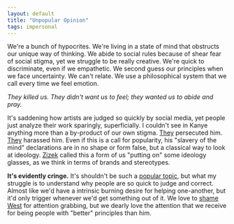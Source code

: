 ```yaml
---
layout: default
title: "Unpopular Opinion"
tags: impersonal
---
```


  We're a bunch of hypocrites. We're living in a state of mind that obstructs our unique way of thinking. We abide to social rules because of shear fear of social stigma, yet we struggle to be really creative. We're quick to discriminate, even if we empathetic. We second guess our principles when we face uncertainty. We can't relate. We use a philosophical system that we call every time we feel emotion.

  _They killed us. They didn't want us to feel; they wanted us to abide and pray._

  It's saddening how artists are judged so quickly by social media, yet people just analyze their work sparingly, superficially. I couldn't see in Kanye anything more than a by-product of our own stigma. [They](https://www.youtube.com/watch?v=IeA7lvC1ego) persecuted him. [They](https://www.youtube.com/watch?v=IeA7lvC1ego) harassed him. Even if this is a call for popularity, his "slavery of the mind" declarations are in no shape or form false, but a classical way to look at ideology. [Zizek](https://www.youtube.com/watch?v=TVwKjGbz60k) called this a form of us "putting on" some ideology glasses, as we think in terms of brands and stereotypes. 

  **It's evidently cringe.** It's shouldn't be such a [popular topic](https://www.youtube.com/watch?v=986e_jOx4qc), but what my struggle is to understand why people are so quick to judge and correct. Almost like we'd have a intrinsic burning desire for helping one-another, but it'd only trigger whenever we'd get something out of it. We love to [shame West](https://www.highsnobiety.com/2017/10/02/kanye-west-fat-shaming/) for attention grabbing, but we dearly love the attention that we receive for being people with "better" principles than him.
